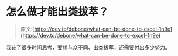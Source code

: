 # 怎么做才能出类拔萃？

> 原文:[https://dev.to/debone/what-can-be-done-to-excel-1n9e](https://dev.to/debone/what-can-be-done-to-excel-1n9e)

我花了很多时间思考，要想与众不同、出类拔萃，还需要付出多少努力。